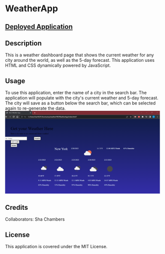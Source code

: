 # WeatherApp

## [Deployed Application]()

## Description

This is a weather dashboard page that shows the current weather for any city around the world, as well as the 5-day forecast. This application uses HTML and CSS dynamically powered by JavaScript.

## Usage

To use this application, enter the name of a city in the search bar. The application will populate with the city's current weather and 5-day forecast. The city will save as a button below the search bar, which can be selected again to re-generate the data.
![Screenshot of Application](./assets/images/weatherSS.jpg)

## Credits

Collaborators: Sha Chambers

## License

This application is covered under the MIT License.
